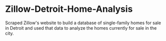 # Zillow-Detroit-Home-Analysis
Scraped Zillow's website to build a database of single-family homes for sale in Detroit and used that data to analyze the homes currently for sale in the city.
